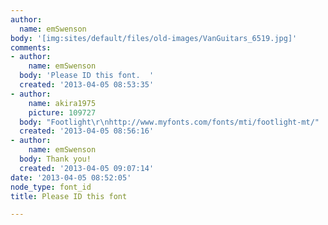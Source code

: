 ```yaml
---
author:
  name: emSwenson
body: '[img:sites/default/files/old-images/VanGuitars_6519.jpg]'
comments:
- author:
    name: emSwenson
  body: 'Please ID this font.  '
  created: '2013-04-05 08:53:35'
- author:
    name: akira1975
    picture: 109727
  body: "Footlight\r\nhttp://www.myfonts.com/fonts/mti/footlight-mt/"
  created: '2013-04-05 08:56:16'
- author:
    name: emSwenson
  body: Thank you!
  created: '2013-04-05 09:07:14'
date: '2013-04-05 08:52:05'
node_type: font_id
title: Please ID this font

---
```

